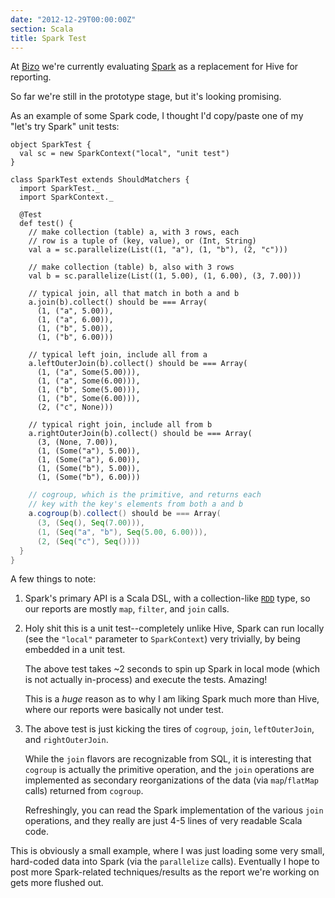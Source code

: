 ```yaml
---
date: "2012-12-29T00:00:00Z"
section: Scala
title: Spark Test
---
```



At [Bizo](http://www.bizo.com) we're currently evaluating [Spark](http://www.spark-project.org) as a replacement for Hive for reporting.

So far we're still in the prototype stage, but it's looking promising.

As an example of some Spark code, I thought I'd copy/paste one of my "let's try Spark" unit tests:

    object SparkTest {
      val sc = new SparkContext("local", "unit test")
    }

    class SparkTest extends ShouldMatchers {
      import SparkTest._
      import SparkContext._

      @Test
      def test() {
        // make collection (table) a, with 3 rows, each
        // row is a tuple of (key, value), or (Int, String)
        val a = sc.parallelize(List((1, "a"), (1, "b"), (2, "c")))

        // make collection (table) b, also with 3 rows
        val b = sc.parallelize(List((1, 5.00), (1, 6.00), (3, 7.00)))

        // typical join, all that match in both a and b
        a.join(b).collect() should be === Array(
          (1, ("a", 5.00)),
          (1, ("a", 6.00)),
          (1, ("b", 5.00)),
          (1, ("b", 6.00)))

        // typical left join, include all from a
        a.leftOuterJoin(b).collect() should be === Array(
          (1, ("a", Some(5.00))),
          (1, ("a", Some(6.00))),
          (1, ("b", Some(5.00))),
          (1, ("b", Some(6.00))),
          (2, ("c", None)))

        // typical right join, include all from b
        a.rightOuterJoin(b).collect() should be === Array(
          (3, (None, 7.00)),
          (1, (Some("a"), 5.00)),
          (1, (Some("a"), 6.00)),
          (1, (Some("b"), 5.00)),
          (1, (Some("b"), 6.00)))

```scala
    // cogroup, which is the primitive, and returns each
    // key with the key's elements from both a and b
    a.cogroup(b).collect() should be === Array(
      (3, (Seq(), Seq(7.00))),
      (1, (Seq("a", "b"), Seq(5.00, 6.00))),
      (2, (Seq("c"), Seq())))
  }
}
```

A few things to note:

1. Spark's primary API is a Scala DSL, with a collection-like [`RDD`](http://www.spark-project.org/docs/0.6.0/api/core/index.html#spark.RDD) type, so our reports are mostly `map`, `filter`, and `join` calls.

2. Holy shit this is a unit test--completely unlike Hive, Spark can run locally (see the `"local"` parameter to `SparkContext`) very trivially, by being embedded in a unit test.

   The above test takes ~2 seconds to spin up Spark in local mode (which is not actually in-process) and execute the tests. Amazing!

   This is a *huge* reason as to why I am liking Spark much more than Hive, where our reports were basically not under test.

3. The above test is just kicking the tires of `cogroup`, `join`, `leftOuterJoin`, and `rightOuterJoin`.

   While the `join` flavors are recognizable from SQL, it is interesting that `cogroup` is actually the primitive operation, and the `join` operations are implemented as secondary reorganizations of the data (via `map`/`flatMap` calls) returned from `cogroup`.

   Refreshingly, you can read the Spark implementation of the various `join` operations, and they really are just 4-5 lines of very readable Scala code.

This is obviously a small example, where I was just loading some very small, hard-coded data into Spark (via the `parallelize` calls). Eventually I hope to post more Spark-related techniques/results as the report we're working on gets more flushed out.
